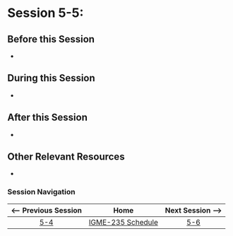# Session 5-5: 



## Before this Session
- 

## During this Session
- 

## After this Session
- 

## Other Relevant Resources
- 

### Session Navigation

| <-- Previous Session |               Home                  | Next Session --> |
|:--------------------:|:-----------------------------------:|:----------------:|
|  [5-4](5-4.md)       | [IGME-235 Schedule](../schedule.md) |   [5-6](5-6.md)  |
